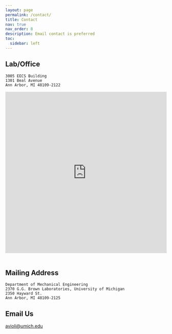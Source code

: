 ```yaml
---
layout: page
permalink: /contact/
title: Contact
nav: true
nav_order: 8
description: Email contact is preferred
toc:
  sidebar: left
---
```


## Lab/Office

```
3005 EECS Building
1301 Beal Avenue
Ann Arbor, MI 48109-2122
```

<div style="padding-bottom: 20px; width: 100%;">
    <div style="position: relative; width: 100%; padding-bottom: 100%;">
        <iframe src="https://www.google.com/maps/embed?pb=!1m14!1m8!1m3!1d5902.698659477167!2d-83.714075!3d42.292411!3m2!1i1024!2i768!4f13.1!3m3!1m2!1s0x883cae85c52f9e33%3A0x43a6d17ee53ad2c4!2sElectrical%20Engineering%20and%20Computer%20Science%20Building%2C%201301%20Beal%20Ave%2C%20Ann%20Arbor%2C%20MI%2048109!5e0!3m2!1sen!2sus!4v1708315117519!5m2!1sen!2sus" style="position: absolute; top: 0; left: 0; width: 100%; height: 100%; border: 0;" allowfullscreen="" loading="lazy" referrerpolicy="no-referrer-when-downgrade" class="rounded"></iframe>
    </div>
</div>


## Mailing Address

```
Department of Mechanical Engineering
2370 G.G. Brown Laboratories, University of Michigan
2350 Hayward St.
Ann Arbor, MI 48109-2125
```

## Email Us
<avioli@umich.edu>